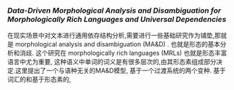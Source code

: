 ### *Data-Driven Morphological Analysis and Disambiguation for Morphologically Rich Languages and Universal Dependencies*

在现实场景中对文本进行通用依存结构分析,需要进行一些基础研究作为铺垫,那就是 morphological analysis and disambiguation (MA&D) . 也就是形态的基本分析和消歧. 这个研究在 morphologically rich languages (MRLs) 也就是形态丰富语言中尤为重要, 这种语义中单词的词义是有很多层次的,由其形态素组成部分决定.这里提出了一个与语种无关的MA&D模型, 基于一个过渡系统的两个变种. 基于词汇的和基于形态素的, 